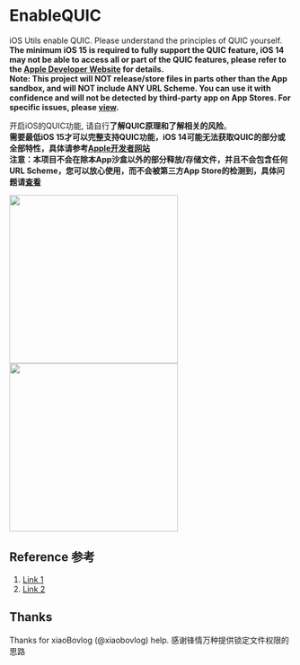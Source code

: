 # EnableQUIC
iOS Utils enable QUIC. Please understand the principles of QUIC yourself.  
**The minimum iOS 15 is required to fully support the QUIC feature, iOS 14 may not be able to access all or part of the QUIC features, please refer to the [Apple Developer Website](https://developer.apple.com/videos/play/wwdc2021/10094/) for details.**  
**Note: This project will NOT release/store files in parts other than the App sandbox, and will NOT include ANY URL Scheme. You can use it with confidence and will not be detected by third-party app on App Stores. For specific issues, please [view](https://bsky.app/profile/opa334.bsky.social/post/3ll7zkia24c2s).**  

开启iOS的QUIC功能, 请自行**了解QUIC原理和了解相关的风险**。  
**需要最低iOS 15才可以完整支持QUIC功能，iOS 14可能无法获取QUIC的部分或全部特性，具体请参考[Apple开发者网站](https://developer.apple.com/videos/play/wwdc2021/10094/)**  
**注意：本项目不会在除本App沙盒以外的部分释放/存储文件，并且不会包含任何URL Scheme，您可以放心使用，而不会被第三方App Store的检测到，具体问题请[查看](https://bsky.app/profile/opa334.bsky.social/post/3ll7zkia24c2s)**  

<img src="https://github.com/user-attachments/assets/5ce42fe9-0d41-4603-90fb-75d755aab6f0" width="300px"/>
<img src="https://github.com/user-attachments/assets/ad50cec1-7a9d-4fc8-b0b3-64ada2ac47d3" width="300px"/>

## Reference 参考
1. [Link 1](https://www.feng.com/post/13873305)
2. [Link 2](https://www.douyin.com/video/7339933821128822051)

## Thanks
Thanks for xiaoBovlog (@xiaobovlog) help. 
感谢锋情万种提供锁定文件权限的思路

